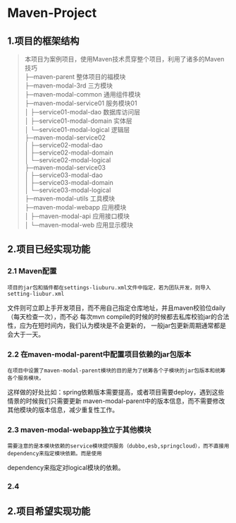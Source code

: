 # Maven-Project
## 1.项目的框架结构
> 本项目为案例项目，使用Maven技术贯穿整个项目，利用了诸多的Maven技巧<br />
├─maven-parent 整体项目的福模块<br />
├─maven-modal-3rd  三方模块<br />
├─maven-modal-common 通用组件模块<br />
├─maven-modal-service01 服务模块01<br />
│  ├─service01-modal-dao 数据库访问层<br />
│  ├─service01-modal-domain  实体层<br />
│  └─service01-modal-logical 逻辑层<br />
├─maven-modal-service02<br />
│  ├─service02-modal-dao<br />
│  ├─service02-modal-domain<br />
│  └─service02-modal-logical<br />
├─maven-modal-service03<br />
│  ├─service03-modal-dao<br />
│  ├─service03-modal-domain<br />
│  └─service03-modal-logical<br />
├─maven-modal-utils 工具模块<br />
├─maven-modal-webapp 应用模块<br />
│  ├─maven-modal-api 应用接口模块<br />
│  └─maven-modal-web 应用显示模块<br />

## 2.项目已经实现功能
### 2.1 Maven配置
    项目的jar包和插件都在settings-liuburu.xml文件中指定，若为团队开发，则导入setting-liubur.xml
文件则可立即上手开发项目，而不用自己指定仓库地址，并且maven校验位daily（每天检查一次），而不必
每次mvn compile的时候的时候都去私库校验jar的合法性，应为在短时间内，我们认为模块是不会更新的，
一般jar包更新周期通常都是会大于一天。
### 2.2 在maven-modal-parent中配置项目依赖的jar包版本
    在项目中设置了maven-modal-parent模块的目的是为了统筹各个子模块的jar包版本和统筹各个服务模块，
这样做的好处比如：spring依赖版本需要提高，或者项目需要deploy，遇到这些情景的时候我们只需要更新
maven-modal-parent中的版本信息，而不需要修改其他模块的版本信息，减少重复性工作。
### 2.3 maven-modal-webapp独立于其他模块
    需要注意的是本模块依赖的service模块提供服务（dubbo,esb,springcloud），而不直接用dependency来指定模块依赖。而是使用
dependency来指定对logical模块的依赖。
### 2.4
## 2.项目希望实现功能







